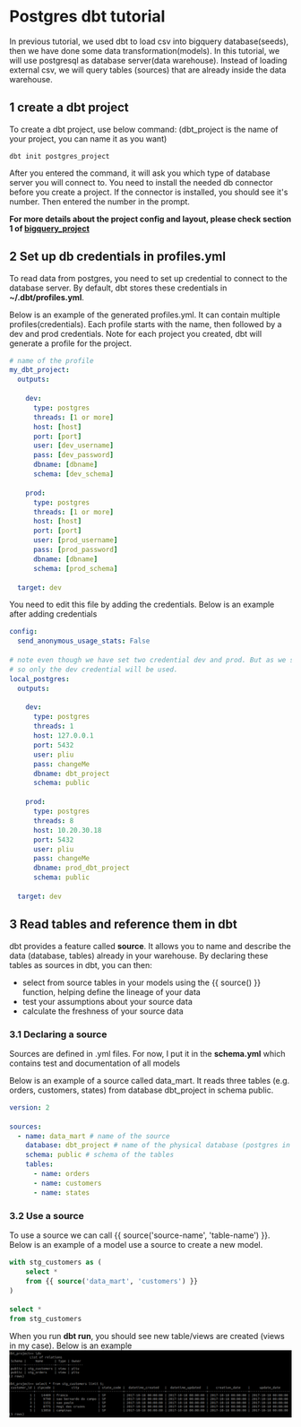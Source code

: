# Postgres dbt tutorial

In previous tutorial, we used dbt to load csv into bigquery database(seeds), then we have done some data transformation(models). In 
this tutorial, we will use postgresql as database server(data warehouse). Instead of loading external csv, we will query
tables (sources) that are already inside the data warehouse.




## 1 create a dbt project

To create a dbt project, use below command: (dbt_project is the name of your project, you can name it as you want)

```shell
dbt init postgres_project
```

After you entered the command, it will ask you which type of database server you will connect to. You need to install
the needed db connector before you create a project. If the connector is installed, you should see it's number. Then
entered the number in the prompt.

**For more details about the project config and layout, please check section 1 of [bigquery_project](../bigquery_project/README.md)**


## 2 Set up db credentials in profiles.yml

To read data from postgres, you need to set up credential to connect to the database server. By default, dbt stores 
these credentials in **~/.dbt/profiles.yml**. 

Below is an example of the generated profiles.yml. It can contain multiple profiles(credentials). Each profile starts with the
name, then followed by a dev and prod credentials. Note for each project you created, dbt will generate a profile for
the project. 

```yaml
# name of the profile
my_dbt_project:
  outputs:

    dev:
      type: postgres
      threads: [1 or more]
      host: [host]
      port: [port]
      user: [dev_username]
      pass: [dev_password]
      dbname: [dbname]
      schema: [dev_schema]

    prod:
      type: postgres
      threads: [1 or more]
      host: [host]
      port: [port]
      user: [prod_username]
      pass: [prod_password]
      dbname: [dbname]
      schema: [prod_schema]

  target: dev

```

You need to edit this file by adding the credentials. Below is an example after adding credentials
```yaml
config:
  send_anonymous_usage_stats: False

# note even though we have set two credential dev and prod. But as we set target is dev.
# so only the dev credential will be used.
local_postgres:
  outputs:

    dev:
      type: postgres
      threads: 1
      host: 127.0.0.1
      port: 5432
      user: pliu
      pass: changeMe
      dbname: dbt_project
      schema: public

    prod:
      type: postgres
      threads: 8
      host: 10.20.30.18
      port: 5432
      user: pliu
      pass: changeMe
      dbname: prod_dbt_project
      schema: public

  target: dev

```

## 3 Read tables and reference them in dbt

dbt provides a feature called **source**. It allows you to name and describe the data (database, tables) already in 
your warehouse. By declaring these tables as sources in dbt, you can then:

- select from source tables in your models using the {{ source() }} function, helping define the lineage of your data
- test your assumptions about your source data
- calculate the freshness of your source data


### 3.1 Declaring a source

Sources are defined in .yml files. For now, I put it in the **schema.yml** which contains test and documentation of all
models

Below is an example of a source called data_mart. It reads three tables (e.g. orders, customers, states) from database
dbt_project in schema public.

```yaml
version: 2

sources:
  - name: data_mart # name of the source
    database: dbt_project # name of the physical database (postgres in this tutorial)
    schema: public # schema of the tables
    tables:
      - name: orders
      - name: customers
      - name: states

```

### 3.2 Use a source

To use a source we can call {{ source('source-name', 'table-name') }}. Below is an example of a model use a source to
create a new model.

```sql
with stg_customers as (
    select *
    from {{ source('data_mart', 'customers') }}
)

select *
from stg_customers
```

When you run **dbt run**, you should see new table/views are created (views in my case). Below is an example
![dbt_postgres_source](../images/dbt_postgres_source.png)
